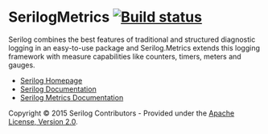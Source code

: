 SerilogMetrics [![Build status](https://ci.appveyor.com/api/projects/status/ou1ofq2vvc0gd0jo?svg=true)](https://ci.appveyor.com/project/mivano/serilog-metrics)
=================================================================================================================================================

Serilog combines the best features of traditional and structured diagnostic logging in an easy-to-use package and Serilog.Metrics extends this logging framework with measure capabilities like counters, timers, meters and gauges.

* [Serilog Homepage](http://serilog.net)
* [Serilog Documentation](https://github.com/serilog/serilog/wiki)
* [Serilog Metrics Documentation](https://github.com/serilog-metrics/serilog-metrics/wiki)

Copyright &copy; 2015 Serilog Contributors - Provided under the [Apache License, Version 2.0](http://apache.org/licenses/LICENSE-2.0.html).
